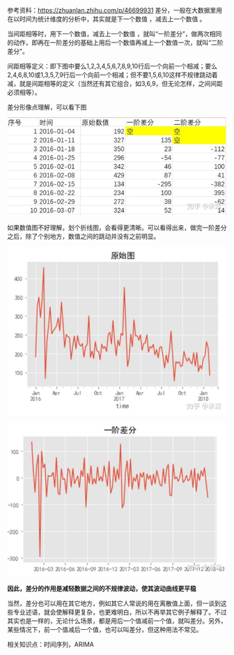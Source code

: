 参考资料：https://zhuanlan.zhihu.com/p/46699931
差分，一般在大数据里用在以时间为统计维度的分析中，其实就是下一个数值 ，减去上一个数值 。

当间距相等时，用下一个数值，减去上一个数值 ，就叫“一阶差分”，做两次相同的动作，即再在一阶差分的基础上用后一个数值再减上一个数值一次，就叫“二阶差分"。

间距相等定义：即下图中要么1,2,3,4,5,6,7,8,9,10行后一个向前一个相减；要么2,4,6,8,10或1,3,5,7,9行后一个向前一个相减；但不要1,5,6,10这样不规律跳动着减，就是间距相等的定义（当然还有其它组合，如3,6,9，但无论怎样，之间间距必须相等）。

差分形像点理解，可以看下图

![img](差分｜一阶差分.assets/v2-400d502f0aa113cbc1905084a9440b1d_720w.jpg)

如果数值图不好理解，划个折线图，会看得更清晰。可以看得出来，做完一阶差分之后，除了个别地方，数值之间的跳动并没有之前明显。

![img](差分｜一阶差分.assets/v2-1fc4247a3d6e90d13a22268950221f32_720w.jpg)



![img](差分｜一阶差分.assets/v2-d1bc8dce379f2a42282fcb2f42ded0bb_720w.jpg)



**因此，差分的作用是减轻数据之间的不规律波动，使其波动曲线更平稳**



当然，差分也可以用在其它地方，例如其它人常说的用在离散值上面，但一谈到这些专业述语，就会使解释更复杂，也更难明白，所以不再举其它例子解释了。不过其实也是一样的，无论什么场景，都是用后一个值减前一个值，就叫差分。另外，某些情况下，前一个值减后一个值，也可以叫差分，但这种用法不常见。



相关知识点：时间序列，ARIMA